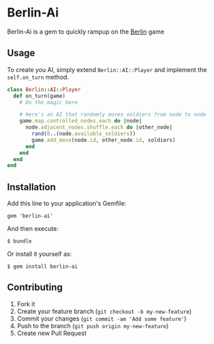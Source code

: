 # Berlin-Ai

Berlin-Ai is a gem to quickly rampup on the [Berlin](http://www.berlin-ai.com) game

## Usage

To create you AI, simply extend `Berlin::AI::Player` and implement the `self.on_turn` method.

```ruby
class Berlin::AI::Player
  def on_turn(game)
    # Do the magic here

    # Here's an AI that randomly moves soldiers from node to node
    game.map.controlled_nodes.each do |node|
      node.adjacent_nodes.shuffle.each do |other_node|
        rand(0..(node.available_soldiers))
        game.add_move(node.id, other_node.id, soldiers)
      end
    end
  end
end
```

## Installation

Add this line to your application's Gemfile:

    gem 'berlin-ai'

And then execute:

    $ bundle

Or install it yourself as:

    $ gem install berlin-ai

## Contributing

1. Fork it
2. Create your feature branch (`git checkout -b my-new-feature`)
3. Commit your changes (`git commit -am 'Add some feature'`)
4. Push to the branch (`git push origin my-new-feature`)
5. Create new Pull Request
